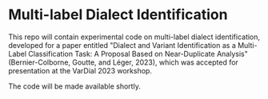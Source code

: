 # Multi-label Dialect Identification

This repo will contain experimental code on multi-label dialect
identification, developed for a paper entitled "Dialect and Variant
Identification as a Multi-Label Classification Task: A Proposal Based
on Near-Duplicate Analysis" (Bernier-Colborne, Goutte, and Léger,
2023), which was accepted for presentation at the VarDial 2023
workshop.

The code will be made available shortly.


